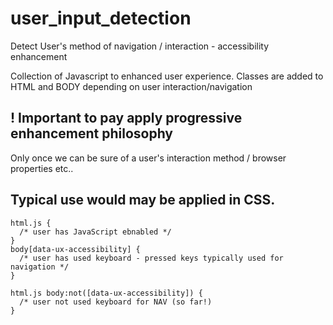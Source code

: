 # user_input_detection
Detect User's method of navigation / interaction - accessibility enhancement

Collection of Javascript to enhanced user experience.
Classes are added to HTML and BODY depending on user interaction/navigation

## ! Important to pay apply progressive enhancement philosophy
Only once we can be sure of a user's interaction method / browser properties etc.. 


## Typical use would may be applied in CSS.

```
html.js {
  /* user has JavaScript ebnabled */
}
body[data-ux-accessibility] {
  /* user has used keyboard - pressed keys typically used for navigation */
}

html.js body:not([data-ux-accessibility]) {
  /* user not used keyboard for NAV (so far!)
}
``` 
